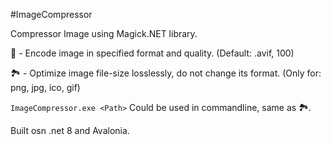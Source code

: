 #ImageCompressor

Compressor Image using Magick.NET library.

📄 - Encode image in specified format and quality. (Default: .avif, 100)

🏞️ - Optimize image file-size losslessly, do not change its format. (Only for: png, jpg, ico, gif)

`ImageCompressor.exe <Path>` Could be used in commandline, same as 🏞️.

Built osn .net 8 and Avalonia.
